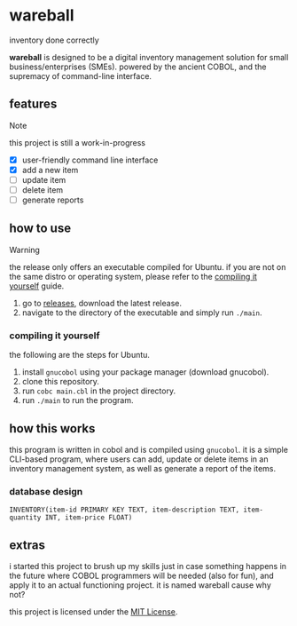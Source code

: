 # wareball

inventory done correctly

**wareball** is designed to be a digital inventory management solution for small business/enterprises (SMEs). powered by the ancient COBOL, and the supremacy of command-line interface.

## features

> [!NOTE]
> this project is still a work-in-progress

- [x] user-friendly command line interface
- [x] add a new item
- [ ] update item
- [ ] delete item
- [ ] generate reports

## how to use

> [!WARNING]
> the release only offers an executable compiled for Ubuntu. if you are not on the same distro or operating system, please refer to the [compiling it yourself](#compiling-it-yourself) guide.

1. go to [releases](https://github.com/theluqmn/wareball/releases), download the latest release.
2. navigate to the directory of the executable and simply run `./main`.

### compiling it yourself

the following are the steps for Ubuntu.

1. install `gnucobol` using your package manager (download gnucobol).
2. clone this repository.
3. run `cobc main.cbl` in the project directory.
4. run `./main` to run the program.

## how this works

this program is written in cobol and is compiled using `gnucobol`. it is a simple CLI-based program, where users can add, update or delete items in an inventory management system, as well as generate a report of the items.

### database design

`INVENTORY(item-id PRIMARY KEY TEXT, item-description TEXT, item-quantity INT, item-price FLOAT)`

## extras

i started this project to brush up my skills just in case something happens in the future where COBOL programmers will be needed (also for fun), and apply it to an actual functioning project. it is named wareball cause why not?

this project is licensed under the [MIT License](https://github.com/theluqmn/wareball/blob/main/LICENSE).
